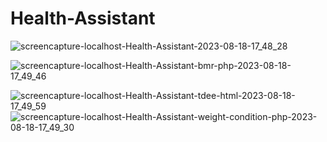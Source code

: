 # Health-Assistant
![screencapture-localhost-Health-Assistant-2023-08-18-17_48_28](https://github.com/Abid-H-Chowdhury/Health-Assistant/assets/108193802/7f5180a6-11eb-4c4a-8f5d-252c1c8bb791)


![screencapture-localhost-Health-Assistant-bmr-php-2023-08-18-17_49_46](https://github.com/Abid-H-Chowdhury/Health-Assistant/assets/108193802/fba8b179-a2ae-431a-acb3-f53aa4edbb33)


![screencapture-localhost-Health-Assistant-tdee-html-2023-08-18-17_49_59](https://github.com/Abid-H-Chowdhury/Health-Assistant/assets/108193802/0a0afe67-9009-411e-ab38-39484c347640)
![screencapture-localhost-Health-Assistant-weight-condition-php-2023-08-18-17_49_30](https://github.com/Abid-H-Chowdhury/Health-Assistant/assets/108193802/85403115-5793-4e87-a24c-b381d72a0b58)
